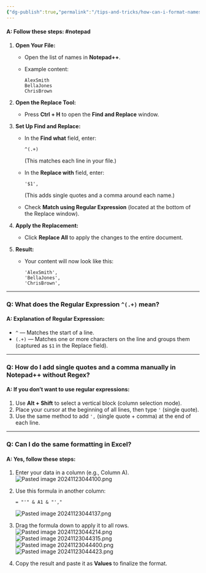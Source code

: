 ```yaml
---
{"dg-publish":true,"permalink":"/tips-and-tricks/how-can-i-format-names-in-notepad-as-alex-smith-and-bella-jones/","tags":["Excel","notepad"],"noteIcon":"","created":"2024-11-23T04:36:22.890+05:30","updated":"2024-11-23T05:07:40.525+05:30"}
---
```


#### **A: Follow these steps:** #notepad 

1. **Open Your File:**
    
    - Open the list of names in **Notepad++**.
    - Example content:
        
        ```
        AlexSmith
        BellaJones
        ChrisBrown
        ```
        
2. **Open the Replace Tool:**
    
    - Press **Ctrl + H** to open the **Find and Replace** window.
3. **Set Up Find and Replace:**
    
    - In the **Find what** field, enter:
        
        ```
        ^(.+)
        ```
        
        (This matches each line in your file.)
    - In the **Replace with** field, enter:
        
        ```
        '$1',
        ```
        
        (This adds single quotes and a comma around each name.)
    - Check **Match using Regular Expression** (located at the bottom of the Replace window).
4. **Apply the Replacement:**
    
    - Click **Replace All** to apply the changes to the entire document.
5. **Result:**
    
    - Your content will now look like this:
        
        ```
        'AlexSmith',
        'BellaJones',
        'ChrisBrown',
        ```
        

---

### **Q: What does the Regular Expression `^(.+)` mean?**

#### **A: Explanation of Regular Expression:**

- `^` — Matches the start of a line.
- `(.+)` — Matches one or more characters on the line and groups them (captured as `$1` in the Replace field).

---

### **Q: How do I add single quotes and a comma manually in Notepad++ without Regex?**

#### **A: If you don’t want to use regular expressions:**

1. Use **Alt + Shift** to select a vertical block (column selection mode).
2. Place your cursor at the beginning of all lines, then type `'` (single quote).
3. Use the same method to add `',` (single quote + comma) at the end of each line.

---

### **Q: Can I do the same formatting in Excel?**

#### **A: Yes, follow these steps:**

1. Enter your data in a column (e.g., Column A).
	![Pasted image 20241123044100.png](/img/user/Assets/img/Pasted%20image%2020241123044100.png)
1. Use this formula in another column:
    
    ```
    = "'" & A1 & "',"
    ```

	![Pasted image 20241123044137.png](/img/user/Assets/img/Pasted%20image%2020241123044137.png)
1. Drag the formula down to apply it to all rows.
	![Pasted image 20241123044214.png](/img/user/Assets/img/Pasted%20image%2020241123044214.png)
	 ![Pasted image 20241123044315.png](/img/user/Assets/img/Pasted%20image%2020241123044315.png)
	 ![Pasted image 20241123044400.png](/img/user/Assets/img/Pasted%20image%2020241123044400.png)
	![Pasted image 20241123044423.png](/img/user/Assets/img/Pasted%20image%2020241123044423.png)
2. Copy the result and paste it as **Values** to finalize the format.

